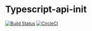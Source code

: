 # Typescript-api-init

[![Build Status](https://travis-ci.org/leerberg/typescript-api-init.svg?branch=master)](https://travis-ci.org/leerberg/typescript-api-init)
[![CircleCI](https://circleci.com/gh/leerberg/typescript-api-init.svg?style=svg)](https://circleci.com/gh/leerberg/typescript-api-init)
